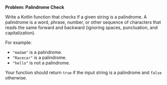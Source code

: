 **Problem: Palindrome Check**

Write a Kotlin function that checks if a given string is a palindrome. A palindrome is a word, phrase, number, or other sequence of characters that reads the same forward and backward (ignoring spaces, punctuation, and capitalization).

For example:
- `"madam"` is a palindrome.
- `"Racecar"` is a palindrome.
- `"hello"` is not a palindrome.

Your function should return `true` if the input string is a palindrome and `false` otherwise.